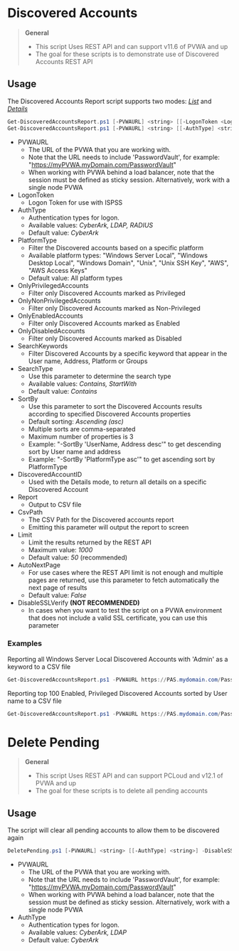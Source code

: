 # Discovered Accounts

> **General**
> - This script Uses REST API and can support v11.6 of PVWA and up
> - The goal for these scripts is to demonstrate use of Discovered Accounts REST API


## Usage
The Discovered Accounts Report script supports two modes: [*List*](#list-command) and [*Details*](#details-command)

```powershell
Get-DiscoveredAccountsReport.ps1 [-PVWAURL] <string> [[-LogonToken <LogonToken>] [-AuthType] <string>] -List [[-PlatformType] <string>] [-OnlyPrivilegedAccounts] [-OnlyNonPrivilegedAccounts] [-OnlyEnabledAccounts] [-OnlyDisabledAccounts] [[-Report] [-CSVPath] <string>] [-DisableSSLVerify] [<CommonParameters>]
Get-DiscoveredAccountsReport.ps1 [-PVWAURL] <string> [[-AuthType] <string>] -Details [[-DiscoveredAccountID] <string>] [[-Report] [-CSVPath] <string>] [-DisableSSLVerify] [<CommonParameters>]
```

- PVWAURL
	- The URL of the PVWA that you are working with. 
	- Note that the URL needs to include 'PasswordVault', for example: "https://myPVWA.myDomain.com/PasswordVault"
	- When working with PVWA behind a load balancer, note that the session must be defined as sticky session. Alternatively, work with a single node PVWA
- LogonToken
	- Logon Token for use with ISPSS
- AuthType
	- Authentication types for logon. 
	- Available values: _CyberArk, LDAP, RADIUS_
	- Default value: _CyberArk_
- PlatformType
	- Filter the Discovered accounts based on a specific platform
	- Available platform types: "Windows Server Local", "Windows Desktop Local", "Windows Domain", "Unix", "Unix SSH Key", "AWS", "AWS Access Keys"
	- Default value: All platform types
- OnlyPrivilegedAccounts
	- Filter only Discovered Accounts marked as Privileged
- OnlyNonPrivilegedAccounts
	- Filter only Discovered Accounts marked as Non-Privileged
- OnlyEnabledAccounts
	- Filter only Discovered Accounts marked as Enabled
- OnlyDisabledAccounts
	- Filter only Discovered Accounts marked as Disabled
- SearchKeywords
	- Filter Discovered Accounts by a specific keyword that appear in the User name, Address, Platform or Groups
- SearchType
	- Use this parameter to determine the search type
	- Available values: _Contains, StartWith_
	- Default value: _Contains_
- SortBy
	- Use this parameter to sort the Discovered Accounts results according to specified Discovered Accounts properties
	- Default sorting: _Ascending (asc)_
	- Multiple sorts are comma-separated
	- Maximum number of properties is 3
	- Example: "-SortBy 'UserName, Address desc'" to get descending sort by User name and address
	- Example: "-SortBy 'PlatformType asc'" to get ascending sort by PlatformType
- DiscoveredAccountID
	- Used with the Details mode, to return all details on a specific Discovered Account
- Report
	- Output to CSV file
- CsvPath
	- The CSV Path for the Discovered accounts report
	- Emitting this parameter will output the report to screen
- Limit
	- Limit the results returned by the REST API
	- Maximum value: _1000_
	- Default value: _50_ (recommended)
- AutoNextPage
	- For use cases where the REST API limit is not enough and multiple pages are returned, use this parameter to fetch automatically the next page of results
	- Default value: _False_
- DisableSSLVerify
	**(NOT RECOMMENDED)**
	- In cases when you want to test the script on a PVWA environment that does not include a valid SSL certificate, you can use this parameter
	

### Examples
Reporting all Windows Server Local Discovered Accounts with 'Admin' as a keyword to a CSV file
```powershell
Get-DiscoveredAccountsReport.ps1 -PVWAURL https://PAS.mydomain.com/PasswordVault -List -PlatformType "Windows Server Local" -SearchKeywords "Admin" -AutoNextPage -CSVPath "C:\CyberArk\DiscoveredAccounts\WinServer_Admin_August-2020.csv"
```

Reporting top 100 Enabled, Privileged Discovered Accounts sorted by User name to a CSV file
```powershell
Get-DiscoveredAccountsReport.ps1 -PVWAURL https://PAS.mydomain.com/PasswordVault -List -OnlyEnabledAccounts -OnlyPrivilegedAccounts -SortBy "UserName" -Limit 100 -CSVPath "C:\CyberArk\DiscoveredAccounts\Enabled_Privielged_August-2020.csv"
```

# Delete Pending

> **General**
> - This script Uses REST API and can support PCLoud and v12.1 of PVWA and up 
> - The goal for these scripts is to delete all pending accounts


## Usage
The script will clear all pending accounts to allow them to be discovered again

```powershell
DeletePending.ps1 [-PVWAURL] <string> [[-AuthType] <string>] -DisableSSLVerify [<CommonParameters>]
```

- PVWAURL
	- The URL of the PVWA that you are working with. 
	- Note that the URL needs to include 'PasswordVault', for example: "https://myPVWA.myDomain.com/PasswordVault"
	- When working with PVWA behind a load balancer, note that the session must be defined as sticky session. Alternatively, work with a single node PVWA
- AuthType
	- Authentication types for logon. 
	- Available values: _CyberArk, LDAP_
	- Default value: _CyberArk_
